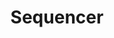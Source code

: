 ---
title: Sequencer
direct_url: http://projects.calebevans.me/sequencer/
categories: math
description: Create and examine sequences and series
---